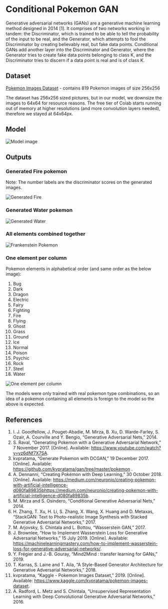 # Conditional Pokemon GAN

Generative adversarial networks (GANs) are a generative machine learning method designed in 2014 [1]. It comprises of two networks working in tandem: the Discriminator, which is trained to be able to tell the probability of the input to be real, and the Generator, which attempts to fool the Discriminator by creating believably real, but fake data points. 
Conditional GANs add another layer into the Discriminator and Generator, where the Generator tries to create fake data points belonging to class K, and the Discriminator tries to discern if a data point is real and is of class K. 

## Dataset

[Pokemon Images Dataset](https://www.kaggle.com/kvpratama/pokemon-images-dataset) - contains 819 Pokemon images of size 256x256

The dataset has 256x256 sized pictures, but in our model, we downsize the images to 64x64 for resource reasons. The free tier of Colab starts running out of memory at higher resolutions (and more convolution layers needed), therefore we stayed at 64x64px.

## Model

![Model image](https://raw.githubusercontent.com/markangelogabriel/pokemon-type-gan/master/presentation/model.jpg)

## Outputs

### Generated Fire pokemon

Note: The number labels are the discriminator scores on the generated images. 

![Generated Fire](https://raw.githubusercontent.com/markangelogabriel/pokemon-type-gan/master/presentation/generated_fire.png)

### Generated Water pokemon

![Generated Water](https://raw.githubusercontent.com/markangelogabriel/pokemon-type-gan/master/presentation/generated_water.png)

### All elements combined together

![Frankenstein Pokemon](https://raw.githubusercontent.com/markangelogabriel/pokemon-type-gan/master/presentation/all_elements.png)

### One element per column

Pokemon elements in alphabetical order (and same order as the below image): 
1. Bug
1. Dark
1. Dragon
1. Electric
1. Fairy
1. Fighting
1. Fire
1. Flying
1. Ghost
1. Grass
1. Ground
1. Ice
1. Normal
1. Poison
1. Psychic
1. Rock
1. Steel
1. Water

![One element per column](https://raw.githubusercontent.com/markangelogabriel/pokemon-type-gan/master/presentation/each_element.png)

The models were only trained with real pokemon type combinations, so an idea of a pokemon containing all elements is foreign to the model so the above is expected. 

## References

1. I. J. Goodfellow, J. Pouget-Abadie, M. Mirza, B. Xu, D. Warde-Farley, S. Ozair, A. Courville and Y. Bengio, “Generative Adversarial Nets,” 2014. 
1. S. Raval, “Generating Pokemon with a Generative Adversarial Network,” 7 November 2017. [Online]. Available: https://www.youtube.com/watch?v=yz6dNf7X7SA. 
1. kvpratama, “Generate Pokemon with DCGAN,” 19 December 2017. [Online]. Available: https://github.com/kvpratama/gan/tree/master/pokemon . 
1. ​A. Dennanni, “Creating Pokémon with Deep Learning,” 30 October 2018. [Online]. Available: https://medium.com/neuronio/creating-pokemon-with-artificial-intelligence-d080fa89835bhttps://medium.com/neuronio/creating-pokemon-with-artificial-intelligence-d080fa89835b. 
1. M. Mirza and S. Osindero, “Conditional Generative Adversarial Nets,” 2014. 
1. H. Zhang, T. Xu, H. Li, S. Zhang, X. Wang, X. Huang and D. Metaxas, “StackGAN: Text to Photo-realistic Image Synthesis with Stacked Generative Adversarial Networks,” 2017. 
1. ​M. Arjovsky, S. Chintala and L. Bottou, “Wasserstein GAN,” 2017. 
1. J. Brownlee, “How to Implement Wasserstein Loss for Generative Adversarial Networks,” 15 July 2019. [Online]. Available: https://machinelearningmastery.com/how-to-implement-wasserstein-loss-for-generative-adversarial-networks/. 
1. ​Y. Frégier and J.-B. Gouray, “Mind2Mind : transfer learning for GANs,” 2019. 
1. T. Karras, S. Laine and T. Aila, “A Style-Based Generator Architecture for Generative Adversarial Networks,” 2018. 
1. kvpratama, “Kaggle - Pokemon Images Dataset,” 2019. [Online]. Available: https://www.kaggle.com/kvpratama/pokemon-images-dataset. 
1. A. Radford, L. Metz and S. Chintala, “Unsupervised Representation Learning with Deep Convolutional Generative Adversarial Networks,” 2016. 